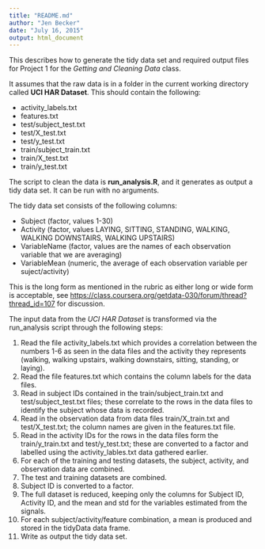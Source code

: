 ```yaml
---
title: "README.md"
author: "Jen Becker"
date: "July 16, 2015"
output: html_document
---
```


This describes how to generate the tidy data set and required output files for Project 1 for the *Getting and Cleaning Data* class.

It assumes that the raw data is in a folder in the current working directory called **UCI HAR Dataset**.  This should contain the following:  
* activity_labels.txt  
* features.txt  
* test/subject_test.txt  
* test/X_test.txt  
* test/y_test.txt  
* train/subject_train.txt  
* train/X_test.txt  
* train/y_test.txt  

The script to clean the data is **run_analysis.R**, and it generates as output a tidy data set.  It can be run with no arguments.

The tidy data set consists of the following columns:  
* Subject (factor, values 1-30)  
* Activity (factor, values LAYING, SITTING, STANDING, WALKING, WALKING DOWNSTAIRS, WALKING UPSTAIRS)
* VariableName (factor, values are the names of each observation variable that we are averaging)
* VariableMean (numeric, the average of each observation variable per suject/activity)

This is the long form as mentioned in the rubric as either long or wide form is acceptable, see https://class.coursera.org/getdata-030/forum/thread?thread_id=107 for discussion.

The input data from the *UCI HAR Dataset* is transformed via the run_analysis script through the following steps:  

1. Read the file activity_labels.txt which provides a correlation between the numbers 1-6 as seen in the data files and the activity they represents (walking, walking upstairs, walking downstairs, sitting, standing, or laying).  
2. Read the file features.txt which contains the column labels for the data files.  
3. Read in subject IDs contained in the train/subject_train.txt and test/subject_test.txt files; these correlate to the rows in the data files to identify the subject whose data is recorded.  
4. Read in the observation data from data files train/X_train.txt and test/X_test.txt; the column names are given in the features.txt file.  
5. Read in the activity IDs for the rows in the data files form the train/y_train.txt and test/y_test.txt; these are converted to a factor and labelled using the activity_lables.txt data gathered earlier.  
6. For each of the training and testing datasets, the subject, activity, and observation data are combined.  
7. The test and training datasets are combined.  
8. Subject ID is converted to a factor.  
9. The full dataset is reduced, keeping only the columns for Subject ID, Activity ID, and the mean and std for the variables estimated from the signals.  
10. For each subject/activity/feature combination, a mean is produced and stored in the tidyData data frame.  
11. Write as output the tidy data set.  